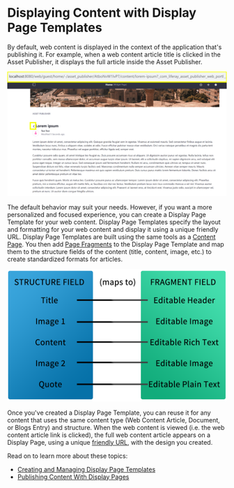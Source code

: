 # Displaying Content with Display Page Templates

By default, web content is displayed in the context of the application that's publishing it. For example, when a web content article title is clicked in the Asset Publisher, it displays the full article inside the Asset Publisher.

![By default, web content is viewed in the context of the application that views it.](./displaying-content-with-display-page-templates/images/01.png)

The default behavior may suit your needs. However, if you want a more personalized and focused experience, you can create a Display Page Template for your web content. Display Page Templates specify the layout and formatting for your web content and display it using a unique friendly URL. Display Page Templates are built using the same tools as a [Content Page](../../creating-pages/building-and-managing-content-pages/content-page-editor-user-interface-reference.md). You then add [Page Fragments](../using-fragments/using-page-fragments.md) to the Display Page Template and map them to the structure fields of the content (title, content, image, etc.) to create standardized formats for articles.

![Display Pages can connect structure fields to fragment data.](./displaying-content-with-display-page-templates/images/02.png)

Once you've created a Display Page Template, you can reuse it for any content that uses the same content type (Web Content Article, Document, or Blogs Entry) and structure. When the web content is viewed (i.e. the web content article link is clicked), the full web content article appears on a Display Page, using a unique [friendly URL](../../site-settings/managing-site-urls/configuring-your-sites-friendly-url.md), with the design you created.

Read on to learn more about these topics:

* [Creating and Managing Display Page Templates](./creating-and-managing-display-page-templates.md)
* [Publishing Content With Display Pages](./publishing-content-with-display-pages.md)
